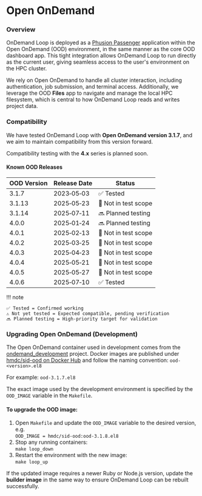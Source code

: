 # Open OnDemand

### Overview

OnDemand Loop is deployed as a [Phusion Passenger](https://www.phusionpassenger.com/) application within the Open OnDemand (OOD) environment, in the same manner as the core OOD dashboard app. This tight integration allows OnDemand Loop to run directly as the current user, giving seamless access to the user's environment on the HPC cluster.

We rely on Open OnDemand to handle all cluster interaction, including authentication, job submission, and terminal access. Additionally, we leverage the OOD **Files** app to navigate and manage the local HPC filesystem, which is central to how OnDemand Loop reads and writes project data.

### Compatibility

We have tested OnDemand Loop with **Open OnDemand version 3.1.7**, and we aim to maintain compatibility from this version forward.

Compatibility testing with the **4.x** series is planned soon.

#### Known OOD Releases

| OOD Version | Release Date | Status               |
|-------------|--------------|----------------------|
| 3.1.7       | 2023‑05‑03   | ✅ Tested            |
| 3.1.13      | 2025‑05‑23   | 🚫 Not in test scope |
| 3.1.14      | 2025‑07‑11   | 🔜 Planned testing   |
| 4.0.0       | 2025‑01‑24   | 🔜 Planned testing   |
| 4.0.1       | 2025‑02‑13   | 🚫 Not in test scope |
| 4.0.2       | 2025‑03‑25   | 🚫 Not in test scope |
| 4.0.3       | 2025‑04‑23   | 🚫 Not in test scope |
| 4.0.4       | 2025‑05‑21   | 🚫 Not in test scope |
| 4.0.5       | 2025‑05‑27   | 🚫 Not in test scope |
| 4.0.6       | 2025‑07‑10   | ✅ Tested            |


!!! note

    ✅ Tested = Confirmed working  
    ⚠️ Not yet tested = Expected compatible, pending verification  
    🔜 Planned testing = High-priority target for validation

### Upgrading Open OnDemand (Development)

The Open OnDemand container used in development comes from the [ondemand_development](https://github.com/hmdc/ondemand_development) project.
Docker images are published under [hmdc/sid-ood on Docker Hub](https://hub.docker.com/r/hmdc/sid-ood/tags) and follow the naming convention: `ood-<version>.el8`

For example: `ood-3.1.7.el8`

The exact image used by the development environment is specified by the `OOD_IMAGE` variable in the `Makefile`.

#### To upgrade the OOD image:

1. Open `Makefile` and update the `OOD_IMAGE` variable to the desired version, e.g.  
   `OOD_IMAGE = hmdc/sid-ood:ood-3.1.8.el8`
2. Stop any running containers:  
   `make loop_down`
3. Restart the environment with the new image:  
   `make loop_up`

If the updated image requires a newer Ruby or Node.js version, update the **builder image** in the same way to ensure OnDemand Loop can be rebuilt successfully.
